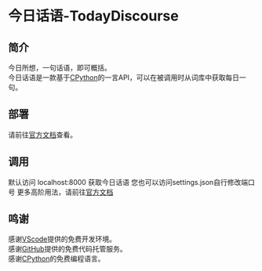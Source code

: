 # 今日话语-TodayDiscourse
## 简介
今日所想，一句话语，即可概括。  
今日话语是一款基于[CPython](https://www.python.org/)的一言API，可以在被调用时从词库中获取每日一句。
## 部署
请前往[官方文档](https://xinghetechnology.github.io/apis/todaydiscourse/)查看。

## 调用
默认访问 localhost:8000 获取今日话语
您也可以访问settings.json自行修改端口号
更多高阶用法，请前往[官方文档](https://xinghetechnology.github.io/apis/todaydiscourse/)

## 鸣谢
感谢[VScode](https://code.visualstudio.com/)提供的免费开发环境。  
感谢[GitHub](https://github.com)提供的免费代码托管服务。  
感谢[CPython](https://python.org/)的免费编程语言。